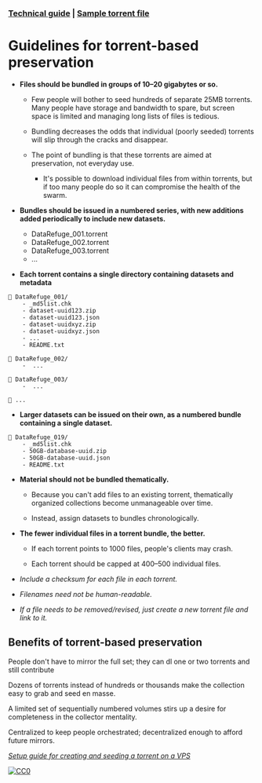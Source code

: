### [Technical guide](https://github.com/stevemclaugh/preservation-torrent/blob/master/Setup.md) | [Sample torrent file](https://github.com/stevemclaugh/preservation-torrent/blob/master/DataRefuge_001_test.torrent?raw=true)

# Guidelines for torrent-based preservation

- **Files should be bundled in groups of 10–20 gigabytes or so.**

  - Few people will bother to seed hundreds of separate 25MB torrents. Many people have storage and bandwidth to spare, but screen space is limited and managing long lists of files is tedious.

  - Bundling decreases the odds that individual (poorly seeded) torrents will slip through the cracks and disappear.

  - The point of bundling is that these torrents are aimed at preservation, not everyday use.

    - It's possible to download individual files from within torrents, but if too many people do so it can compromise the health of the swarm.


- **Bundles should be issued in a numbered series, with new additions added periodically to include new datasets.**

    - DataRefuge_001.torrent
    - DataRefuge_002.torrent
    - DataRefuge_003.torrent
    - ...

- **Each torrent contains a single directory containing datasets and metadata**

```
📂 DataRefuge_001/
    - _md5list.chk
    - dataset-uuid123.zip
    - dataset-uuid123.json
    - dataset-uuidxyz.zip
    - dataset-uuidxyz.json
    - ...
    - README.txt

📂 DataRefuge_002/
    -  ...

📂 DataRefuge_003/
    -  ...

📂 ...
```

- **Larger datasets can be issued on their own, as a numbered bundle containing a single dataset.**

```
📂 DataRefuge_019/
    - _md5list.chk
    - 50GB-database-uuid.zip
    - 50GB-database-uuid.json
    - README.txt
```

- **Material should not be bundled thematically.**

    - Because you can't add files to an existing torrent, thematically organized collections become unmanageable over time.

    - Instead, assign datasets to bundles chronologically.

- **The fewer individual files in a torrent bundle, the better.**

    - If each torrent points to 1000 files, people's clients may crash.

    - Each torrent should be capped at 400–500 individual files.


- *Include a checksum for each file in each torrent.*

- *Filenames need not be human-readable.*

- *If a file needs to be removed/revised, just create a new torrent file and link to it.*


## Benefits of torrent-based preservation

People don't have to mirror the full set; they can dl one or two torrents and still contribute

Dozens of torrents instead of hundreds or thousands make the collection easy to grab and seed en masse.

A limited set of sequentially numbered volumes stirs up a desire for completeness in the collector mentality.

Centralized to keep people orchestrated; decentralized enough to afford future mirrors.


[*Setup guide for creating and seeding a torrent on a VPS*](Setup.md)

<!--

Tenen and Foxman paper


Precedents include LibGen/Sci-Hub, as well as the 78-DVD "kolhoz library" collection.

-->



<p xmlns:dct="http://purl.org/dc/terms/" xmlns:vcard="http://www.w3.org/2001/vcard-rdf/3.0#">
  <a rel="license"
     href="http://creativecommons.org/publicdomain/zero/1.0/">
    <img src="http://i.creativecommons.org/p/zero/1.0/88x31.png" style="border-style: none;" alt="CC0" />
  </a>
</p>
